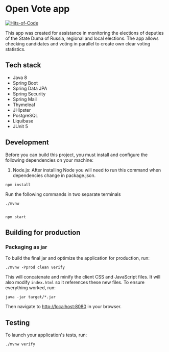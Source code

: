 # Open Vote app

[![Hits-of-Code](https://hitsofcode.com/github/drsdgdbye/open-vote-app?branch=master)](https://hitsofcode.com/github/drsdgdbye/open-vote-app/view?branch=master)

This app was created for assistance in monitoring the elections of deputies of the State Duma of Russia, regional and local elections.
The app allows checking candidates and voting in parallel to create own clear voting statistics.

## Tech stack

+ Java 8
+ Spring Boot
+ Spring Data JPA
+ Spring Security
+ Spring Mail
+ Thymeleaf
+ JHipster
+ PostgreSQL
+ Liquibase
+ JUnit 5

## Development

Before you can build this project, you must install and configure the following dependencies on your machine:

1. Node.js:
After installing Node you will need to run this command when dependencies change in package.json.

```
npm install
```
Run the following commands in two separate terminals

```
./mvnw


npm start
```

## Building for production

### Packaging as jar

To build the final jar and optimize the application for production, run:

```
./mvnw -Pprod clean verify
```
This will concatenate and minify the client CSS and JavaScript files. It will also modify `index.html` so it references these new files.
To ensure everything worked, run:
```
java -jar target/*.jar
```

Then navigate to [http://localhost:8080](http://localhost:8080) in your browser.

## Testing

To launch your application's tests, run:

```
./mvnw verify
```
